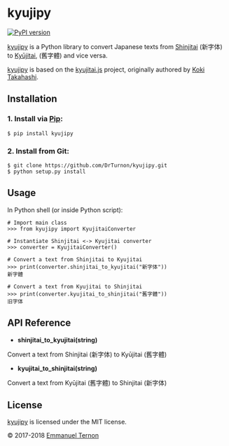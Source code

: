# kyujipy

[![PyPI version](https://badge.fury.io/py/kyujipy.svg)](https://badge.fury.io/py/kyujipy)

[kyujipy](https://github.com/DrTurnon/kyujipy) is a  Python library to convert Japanese texts from
[Shinjitai](https://en.wikipedia.org/wiki/Shinjitai) (新字体) to
[Kyūjitai](https://en.wikipedia.org/wiki/Ky%C5%ABjitai), (舊字體) and vice versa.

[kyujipy](https://github.com/DrTurnon/kyujipy) is based on the
[kyujitai.js](https://github.com/hakatashi/kyujitai.js) project, originally authored by
[Koki Takahashi](https://github.com/hakatashi).


## Installation

### 1. Install via [Pip](http://www.pip-installer.org/):

    $ pip install kyujipy

### 2. Install from Git:

    $ git clone https://github.com/DrTurnon/kyujipy.git
    $ python setup.py install


## Usage

In Python shell (or inside Python script):

    
    # Import main class
    >>> from kyujipy import KyujitaiConverter
    
    # Instantiate Shinjitai <-> Kyujitai converter
    >>> converter = KyujitaiConverter()
    
    # Convert a text from Shinjitai to Kyujitai
    >>> print(converter.shinjitai_to_kyujitai("新字体"))
    新字體
    
    # Convert a text from Kyujitai to Shinjitai
    >>> print(converter.kyujitai_to_shinjitai("舊字體"))
    旧字体


## API Reference

* __shinjitai_to_kyujitai(string)__

Convert a text from Shinjitai (新字体) to Kyūjitai (舊字體)

* __kyujitai_to_shinjitai(string)__

Convert a text from Kyūjitai (舊字體) to Shinjitai (新字体)


## License

[kyujipy](https://github.com/DrTurnon/kyujipy) is licensed under the MIT license.

© 2017-2018 [Emmanuel Ternon](https://github.com/DrTurnon)
